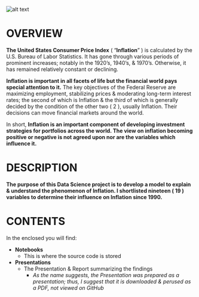 ![alt text](https://github.com/sobcza11/Inflation/blob/main/_other/READ%20ME_Back.jpg)
# OVERVIEW
**The United States Consumer Price Index** ( “**Inflation**” ) is calculated by the U.S. Bureau of Labor Statistics. It has gone through various periods of prominent increases; notably in the 1920’s, 1940’s, & 1970’s. Otherwise, it has remained relatively constant or declining. 

**Inflation is important in all facets of life but the financial world pays special attention to it.** The key objectives of the Federal Reserve are maximizing employment, stabilizing prices & moderating long-term interest rates; the second of which is Inflation & the third of which is generally decided by the condition of the other two ( 2 ), usually Inflation. Their decisions can move financial markets around the world.

In short, **Inflation is an important component of developing investment strategies for portfolios across the world. The view on inflation becoming positive or negative is not agreed upon nor are the variables which influence it.**


# DESCRIPTION
**The purpose of this Data Science project is to develop a model to explain & understand the phenomenon of Inflation. I shortlisted nineteen ( 19 ) variables to determine their influence on Inflation since 1990.**

# CONTENTS
In the enclosed you will find:
   * **Notebooks**
     * This is where the source code is stored
   * **Presentations**
     * The Presentation & Report summarizing the findings
       * <i>As the name suggests, the Presentation was prepared as a presentation; thus, I suggest that it is downloaded & perused as a PDF, not viewed on GitHub</i>


